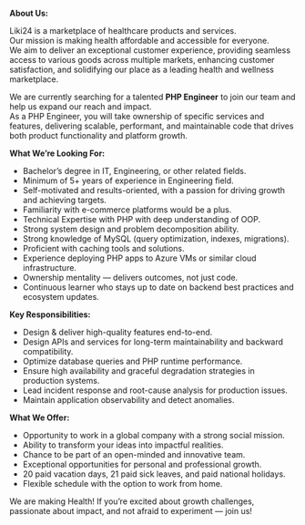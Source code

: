 **About Us:**

Liki24 is a marketplace of healthcare products and services.  
Our mission is making health affordable and accessible for everyone.  
We aim to deliver an exceptional customer experience, providing seamless
access to various goods across multiple markets, enhancing customer
satisfaction, and solidifying our place as a leading health and wellness
marketplace.

We are currently searching for a talented **PHP Engineer** to join our team
and help us expand our reach and impact.  
As a PHP Engineer, you will take ownership of specific services and features,
delivering scalable, performant, and maintainable code that drives both
product functionality and platform growth.

**What We’re Looking For:**

  * Bachelor’s degree in IT, Engineering, or other related fields.
  * Minimum of 5+ years of experience in Engineering field.
  * Self-motivated and results-oriented, with a passion for driving growth and achieving targets.
  * Familiarity with e-commerce platforms would be a plus.
  * Technical Expertise with PHP with deep understanding of OOP.
  * Strong system design and problem decomposition ability.
  * Strong knowledge of MySQL (query optimization, indexes, migrations).
  * Proficient with caching tools and solutions.
  * Experience deploying PHP apps to Azure VMs or similar cloud infrastructure.
  * Ownership mentality — delivers outcomes, not just code.
  * Continuous learner who stays up to date on backend best practices and ecosystem updates.

**Key Responsibilities:**

  * Design & deliver high-quality features end-to-end.
  * Design APIs and services for long-term maintainability and backward compatibility.
  * Optimize database queries and PHP runtime performance.
  * Ensure high availability and graceful degradation strategies in production systems.
  * Lead incident response and root-cause analysis for production issues.
  * Maintain application observability and detect anomalies.

**What We Offer:**

  * Opportunity to work in a global company with a strong social mission.
  * Ability to transform your ideas into impactful realities.
  * Chance to be part of an open-minded and innovative team.
  * Exceptional opportunities for personal and professional growth.
  * 20 paid vacation days, 21 paid sick leaves, and paid national holidays.
  * Flexible schedule with the option to work from home.

We are making Health! If you’re excited about growth challenges, passionate
about impact, and not afraid to experiment — join us!